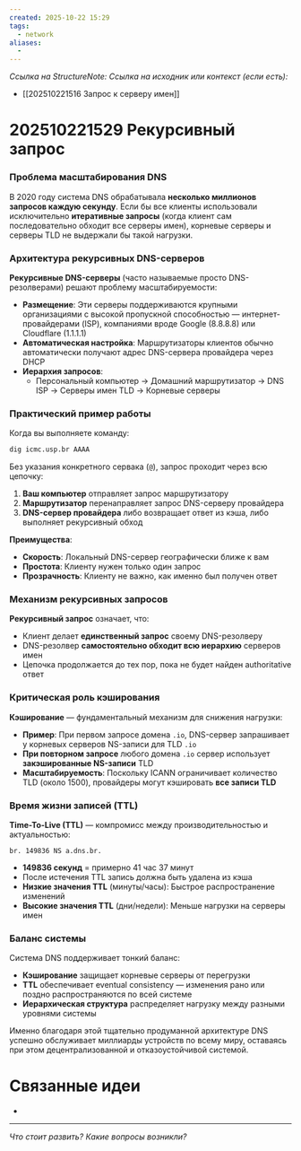 ```yaml
---
created: 2025-10-22 15:29
tags:
  - network
aliases:
  -
---
```

*Ссылка на StructureNote:*
*Ссылка на исходник или контекст (если есть):*
- [[202510221516 Запрос к серверу имен]]

# 202510221529 Рекурсивный запрос

### **Проблема масштабирования DNS**

В 2020 году система DNS обрабатывала **несколько миллионов запросов каждую секунду**. Если бы все клиенты использовали исключительно **итеративные запросы** (когда клиент сам последовательно обходит все серверы имен), корневые серверы и серверы TLD не выдержали бы такой нагрузки.

### **Архитектура рекурсивных DNS-серверов**

**Рекурсивные DNS-серверы** (часто называемые просто DNS-резолверами) решают проблему масштабируемости:

- **Размещение**: Эти серверы поддерживаются крупными организациями с высокой пропускной способностью — интернет-провайдерами (ISP), компаниями вроде Google (8.8.8.8) или Cloudflare (1.1.1.1)
- **Автоматическая настройка**: Маршрутизаторы клиентов обычно автоматически получают адрес DNS-сервера провайдера через DHCP
- **Иерархия запросов**:
  - Персональный компьютер → Домашний маршрутизатор → DNS ISP → Серверы имен TLD → Корневые серверы

### **Практический пример работы**

Когда вы выполняете команду:

```bash
dig icmc.usp.br AAAA
```

Без указания конкретного сервака (`@`), запрос проходит через всю цепочку:

1. **Ваш компьютер** отправляет запрос маршрутизатору
2. **Маршрутизатор** перенаправляет запрос DNS-серверу провайдера
3. **DNS-сервер провайдера** либо возвращает ответ из кэша, либо выполняет рекурсивный обход

**Преимущества**:
- **Скорость**: Локальный DNS-сервер географически ближе к вам
- **Простота**: Клиенту нужен только один запрос
- **Прозрачность**: Клиенту не важно, как именно был получен ответ

### **Механизм рекурсивных запросов**

**Рекурсивный запрос** означает, что:
- Клиент делает **единственный запрос** своему DNS-резолверу
- DNS-резолвер **самостоятельно обходит всю иерархию** серверов имен
- Цепочка продолжается до тех пор, пока не будет найден authoritative ответ

### **Критическая роль кэширования**

**Кэширование** — фундаментальный механизм для снижения нагрузки:

- **Пример**: При первом запросе домена `.io`, DNS-сервер запрашивает у корневых серверов NS-записи для TLD `.io`
- **При повторном запросе** любого домена `.io` сервер использует **закэшированные NS-записи** TLD
- **Масштабируемость**: Поскольку ICANN ограничивает количество TLD (около 1500), провайдеры могут кэшировать **все записи TLD**

### **Время жизни записей (TTL)**

**Time-To-Live (TTL)** — компромисс между производительностью и актуальностью:

```dns
br. 149836 NS a.dns.br.
```

- **149836 секунд** = примерно 41 час 37 минут
- После истечения TTL запись должна быть удалена из кэша
- **Низкие значения TTL** (минуты/часы): Быстрое распространение изменений
- **Высокие значения TTL** (дни/недели): Меньше нагрузки на серверы имен

### **Баланс системы**

Система DNS поддерживает тонкий баланс:

- **Кэширование** защищает корневые серверы от перегрузки
- **TTL** обеспечивает eventual consistency — изменения рано или поздно распространяются по всей системе
- **Иерархическая структура** распределяет нагрузку между разными уровнями системы

Именно благодаря этой тщательно продуманной архитектуре DNS успешно обслуживает миллиарды устройств по всему миру, оставаясь при этом децентрализованной и отказоустойчивой системой.

# Связанные идеи

- 

---

*Что стоит развить? Какие вопросы возникли?*
